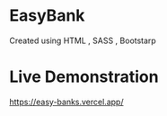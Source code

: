# EasyBank
Created using HTML , SASS , Bootstarp

# Live Demonstration

https://easy-banks.vercel.app/
